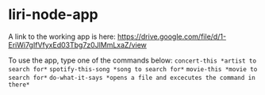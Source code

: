 # liri-node-app

A link to the working app is here: https://drive.google.com/file/d/1-EriWi7gIfVfyxEd03Tbg7z0JlMmLxaZ/view

To use the app, type one of the commands below:
`concert-this *artist to search for*`
`spotify-this-song *song to search for*`
`movie-this *movie to search for*`
`do-what-it-says *opens a file and excecutes the command in there*`

